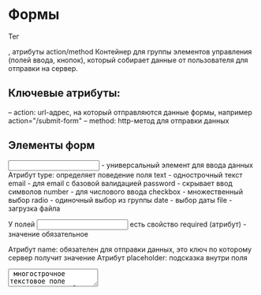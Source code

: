 # Формы
Тег <form>, атрибуты action/method
Контейнер для группы элементов управления (полей ввода, кнопок), который собирает данные от пользователя для отправки на сервер.

## Ключевые атрибуты:
– action: url-адрес, на который отправляются данные формы, например action="/submit-form"
– method: http-метод для отправки данных

## Элементы форм
<input> - универсальный элемент для ввода данных
Атрибут type: определяет поведение поля
text - однострочный текст
email - для email с базовой валидацией
password - скрывает ввод символов
number - для числового ввода
checkbox - множественный выбор
radio - одиночный выбор из группы
date - выбор даты
file - загрузка файла

У полей <input> есть свойство required (атрибут) - значение обязательное

Атрибут name: обязателен для отправки данных, это ключ по которому сервер получит значение
Атрибут placeholder: подсказка внутри поля

<textarea> многострочное текстовое поле
Атрибуты rows/cols - для базовых размеров, но лучше задавать через css
<select> - раскрывающийся список для выбора, внутри содержит теги <option> для каждого пункта
<button> - кнопка, важно указывать атрибут type (например type="submit" - отправляет форму по умолчанию или type="button" - простая кнопка без действия по умолчанию)
